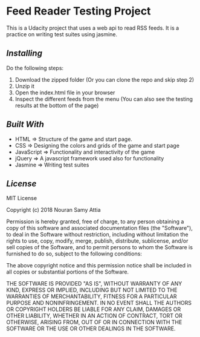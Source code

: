 # Feed Reader Testing Project
This is a Udacity project that uses a web api to read RSS feeds. It is a practice on writing test suites using jasmine.

## _Installing_
Do the following steps:
1. Download the zipped folder (Or you can clone the repo and skip step 2)
2. Unzip it
3. Open the index.html file in your browser
4. Inspect the different feeds from the menu (You can also see the testing results at the bottom of the page)

## _Built With_
- HTML => Structure of the game and start page.
- CSS => Designing the colors and grids of the game and start page
- JavaScript => Functionality and interactivity of the game
- jQuery => A javascript framework used also for functionality
- Jasmine => Writing test suites

## _License_
MIT License

Copyright (c) 2018 Nouran Samy Attia

Permission is hereby granted, free of charge, to any person obtaining a copy of this software and associated documentation files (the "Software"), to deal in the Software without restriction, including without limitation the rights to use, copy, modify, merge, publish, distribute, sublicense, and/or sell copies of the Software, and to permit persons to whom the Software is furnished to do so, subject to the following conditions:

The above copyright notice and this permission notice shall be included in all copies or substantial portions of the Software.

THE SOFTWARE IS PROVIDED "AS IS", WITHOUT WARRANTY OF ANY KIND, EXPRESS OR IMPLIED, INCLUDING BUT NOT LIMITED TO THE WARRANTIES OF MERCHANTABILITY, FITNESS FOR A PARTICULAR PURPOSE AND NONINFRINGEMENT. IN NO EVENT SHALL THE AUTHORS OR COPYRIGHT HOLDERS BE LIABLE FOR ANY CLAIM, DAMAGES OR OTHER LIABILITY, WHETHER IN AN ACTION OF CONTRACT, TORT OR OTHERWISE, ARISING FROM, OUT OF OR IN CONNECTION WITH THE SOFTWARE OR THE USE OR OTHER DEALINGS IN THE SOFTWARE.